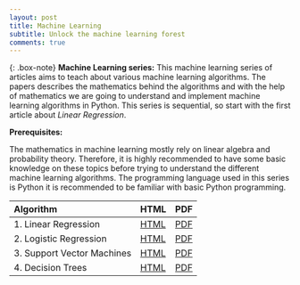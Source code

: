 ```yaml
---
layout: post
title: Machine Learning
subtitle: Unlock the machine learning forest
comments: true
---
```

{: .box-note}
**Machine Learning series:** This machine learning series of articles aims to teach about various machine learning algorithms. The papers describes the mathematics behind the algorithms and with the help of mathematics we are going to understand and implement machine learning algorithms in Python. This series is sequential, so start with the first article about *Linear Regression*.

**Prerequisites:**  

The mathematics in machine learning mostly rely on linear algebra and probability theory. Therefore, it is highly recommended to have some basic knowledge on these topics before trying to understand the different machine learning algorithms. The programming language used in this series is Python it is recommended to be familiar with basic Python programming. 

| Algorithm | HTML | PDF |
| :------ |:--- | :--- |
| 1. Linear Regression | [HTML](https://moellerai.github.io/Linear_Regression.html) | [PDF](../Linear_Regression.pdf) |
| 2. Logistic Regression | [HTML](https://moellerai.github.io/Logistic_Regression.html) | [PDF](../Logistic_Regression.pdf) |
| 3. Support Vector Machines | [HTML](https://moellerai.github.io/SVM.html) | [PDF](../SVM.pdf) |
| 4. Decision Trees | [HTML](https://moellerai.github.io/Decision_Trees.html) | [PDF](../Decision_Trees.pdf) |
